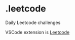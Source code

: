 # .leetcode

Daily Leetcode challenges

VSCode extension is [Leetcode](https://marketplace.visualstudio.com/items?itemName=LeetCode.vscode-leetcode)